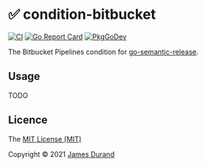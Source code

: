 # :white_check_mark: condition-bitbucket

[![CI](https://github.com/durandj/semantic-release-condition-bitbucket/workflows/CI/badge.svg?branch=main)](https://github.com/durandj/semantic-release-condition-bitbucket/actions?query=workflow%3ACI+branch%3Amain)
[![Go Report Card](https://goreportcard.com/badge/github.com/durandj/semantic-release-condition-bitbucket)](https://goreportcard.com/report/github.com/durandj/semantic-release-condition-bitbucket)
[![PkgGoDev](https://pkg.go.dev/badge/github.com/durandj/semantic-release-condition-bitbucket)](https://pkg.go.dev/github.com/durandj/semantic-release-condition-bitbucket)

The Bitbucket Pipelines condition for
[go-semantic-release](https://github.com/go-semantic-release/semantic-release).

## Usage

TODO

## Licence

The [MIT License (MIT)](http://opensource.org/licenses/MIT)

Copyright © 2021 [James Durand](https://github.com/durandj)
